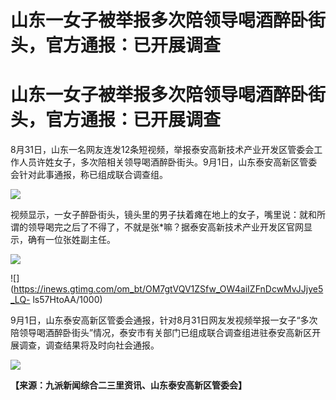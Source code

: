 # 山东一女子被举报多次陪领导喝酒醉卧街头，官方通报：已开展调查

# 山东一女子被举报多次陪领导喝酒醉卧街头，官方通报：已开展调查

8月31日，山东一名网友连发12条短视频，举报泰安高新技术产业开发区管委会工作人员许姓女子，多次陪相关领导喝酒醉卧街头。9月1日，山东泰安高新区管委会针对此事通报，称已组成联合调查组。

![](https://inews.gtimg.com/om_bt/OjiGpM_9dcZVnSPBwvjZQA3FV7sP21MAS2XeVayHkyAU0AA/1000)

视频显示，一女子醉卧街头，镜头里的男子扶着瘫在地上的女子，嘴里说：就和所谓的领导喝完之后了不得了，不就是张*嘛？据泰安高新技术产业开发区官网显示，确有一位张姓副主任。

![](https://inews.gtimg.com/om_bt/OLukMQtKgJnnmleY73eaTka3j9QwrmDB_KrxXrFhK4xyMAA/1000)

![](https://inews.gtimg.com/om_bt/OM7gtVQV1ZSfw_OW4aiIZFnDcwMvJJjye5_LQ-
ls57HtoAA/1000)

9月1日，山东泰安高新区管委会通报，针对8月31日网友发视频举报一女子“多次陪领导喝酒醉卧街头”情况，泰安市有关部门已组成联合调查组进驻泰安高新区开展调查，调查结果将及时向社会通报。

![](https://inews.gtimg.com/om_bt/OxxKWWjVa20xxlbtW2KP-c28QVPeQk0oUyrnSyFkQt6KoAA/1000)

**【来源：九派新闻综合二三里资讯、山东泰安高新区管委会】**

